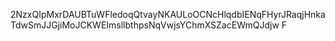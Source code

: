 2NzxQIpMxrDAUBTuWFledoqQtvayNKAULoOCNcHlqdbIENqFHyrJRaqjHnkaTdwSmJJGjiMoJCKWEImsllbthpsNqVwjsYChmXSZacEWmQJdjw
F
